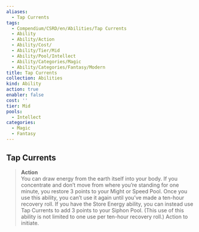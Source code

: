 ```yaml
---
aliases:
  - Tap Currents
tags:
  - Compendium/CSRD/en/Abilities/Tap Currents
  - Ability
  - Ability/Action
  - Ability/Cost/
  - Ability/Tier/Mid
  - Ability/Pool/Intellect
  - Ability/Categories/Magic
  - Ability/Categories/Fantasy/Modern
title: Tap Currents
collection: Abilities
kind: Ability
action: true
enabler: false
cost: ''
tier: Mid
pools:
  - Intellect
categories:
  - Magic
  - Fantasy
---
```

## Tap Currents
>**Action**  
You can draw energy from the earth itself into your body. If you concentrate and don’t move from where you’re standing for one minute, you restore 3 points to your Might or Speed Pool. Once you use this ability, you can’t use it again until you’ve made a ten-hour recovery roll. If you have the Store Energy ability, you can instead use Tap Currents to add 3 points to your Siphon Pool. (This use of this ability is not limited to one use per ten-hour recovery roll.) Action to initiate.


